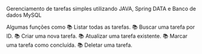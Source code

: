 Gerenciamento de tarefas simples utilizando JAVA, Spring DATA e Banco de dados MySQL

Algumas funções como 
📚 Listar todas as tarefas.
📚 Buscar uma tarefa por ID.
📚 Criar uma nova tarefa.
📚 Atualizar uma tarefa existente.
📚 Marcar uma tarefa como concluída.
📚 Deletar uma tarefa.
